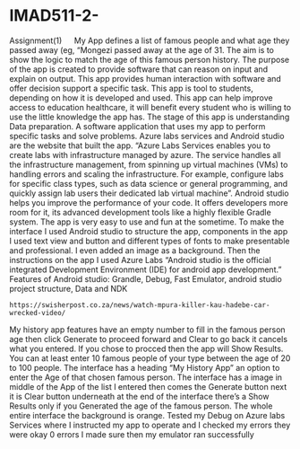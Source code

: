 # IMAD511-2-
Assignment(1)
 
My App defines a list of famous people and what age they passed away (eg, “Mongezi passed away at the age of 31. The aim is to show the logic to match the age of this famous person history. The purpose of the app is created to provide software that can reason on input and explain on output. This app provides human interaction with software and offer decision support a specific task. This app is tool to students, depending on how it is developed and used. This app can help improve access to education healthcare, it will benefit every student who is willing to use the little knowledge the app has.
The stage of this app is understanding Data preparation. A software application that uses my app to perform specific tasks and solve problems. Azure labs services and Android studio are the website that built the app. “Azure Labs Services enables you to create labs with infrastructure managed by azure. The service handles all the infrastructure management, from spinning up virtual machines (VMs) to handling errors and scaling the infrastructure. For 
example, configure labs for specific class types, such as data science or general programming, and quickly assign lab users their dedicated lab virtual machine”. 
Android studio helps you improve the performance of your code. It offers developers more room for it, its advanced development tools like a highly flexible Gradle system.
The app is very easy to use and fun at the sometime. To make the interface I used Android studio to structure the app, components in the app I used text view and button and different types of fonts to make presentable and professional. I even added an image as a background. Then the instructions on the app I used Azure Labs 
“Android studio is the official integrated Development Environment (IDE) for android app development.”  Features of Android studio: Grandle, Debug, Fast Emulator, android studio project structure, Data and NDK 
 
    https://swisherpost.co.za/news/watch-mpura-killer-kau-hadebe-car-wrecked-video/
My history app features have an empty number to fill in the famous person age then click Generate to proceed forward and Clear to go back it cancels what you entered. If you chose to procced then the app will Show Results. You can at least enter 10 famous people of your type between the age of 20 to 100 people.
The interface has a heading “My History App” an option to enter the Age of that chosen famous person. The interface has a image in middle of the App of the list I entered then comes the Generate button next it is Clear button underneath at the end of the interface there’s a Show Results only if you Generated the age of the famous person. The whole entire interface the background is orange.
Tested my Debug on Azure labs Services where I instructed my app to operate and I checked my errors they were okay 0 errors I made sure then my emulator ran successfully

